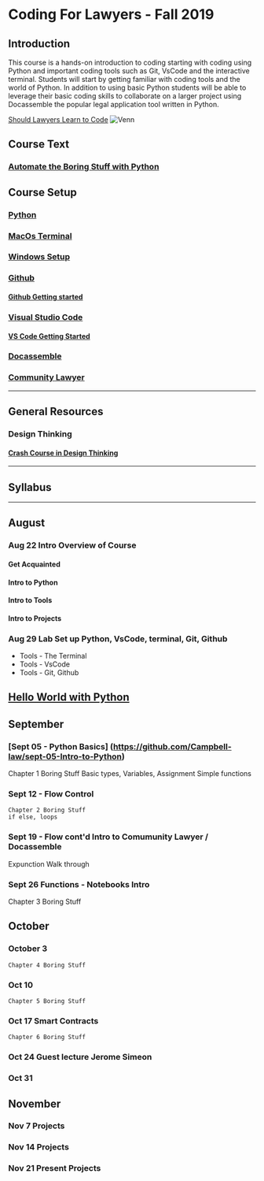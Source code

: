 

# Coding For Lawyers  - Fall 2019

## Introduction

This course is a hands-on introduction to coding starting with coding using Python and important coding tools such as Git, VsCode and the interactive terminal. Students will start by getting familiar with coding tools and the world of Python. In addition to using basic Python students will be able to leverage their basic coding skills to collaborate on a larger project using Docassemble the popular legal application tool written in Python.
 

[Should Lawyers Learn to Code][2]
![Venn][image-1]




## Course Text

### [Automate the Boring Stuff with Python][1]

## Course Setup

### [Python][10]

### [MacOs Terminal][4]

### [Windows Setup][5]

### [Github][6]

#### [Github Getting started][7]

### [Visual Studio Code][8]

#### [VS Code Getting Started][9]


### [Docassemble](https://docassemble.org/)

### [Community Lawyer](https://community.lawyer/)

---
## General Resources

### Design Thinking

#### [Crash Course in Design Thinking][13]

___


## Syllabus
___

## August

### Aug 22 Intro Overview of Course

#### Get Acquainted

#### Intro to Python

#### Intro to Tools 

#### Intro to Projects

### Aug 29 Lab Set up Python, VsCode, terminal, Git, Github

* Tools - The Terminal
* Tools - VsCode
* Tools - Git, Github

## [Hello World with Python](https://github.com/tbrookelaw/Hello-World)

## September

### [Sept 05 - Python Basics] (https://github.com/Campbell-law/sept-05-Intro-to-Python)

Chapter 1 Boring Stuff
 Basic types, Variables, Assignment
 Simple functions 

### Sept 12 - Flow Control
    Chapter 2 Boring Stuff
    if else, loops 

### Sept 19  - Flow cont'd Intro to Comumunity Lawyer / Docassemble
Expunction Walk through

### Sept 26  Functions - Notebooks  Intro
Chapter 3 Boring Stuff

## October

### October 3 
    Chapter 4 Boring Stuff


### Oct 10 
    Chapter 5 Boring Stuff
   
### Oct 17 Smart Contracts 
    Chapter 6 Boring Stuff

### Oct 24  Guest lecture Jerome Simeon

### Oct 31

## November

### Nov 7  Projects 

### Nov 14  Projects

### Nov 21  Present Projects



[1]: https://automatetheboringstuff.com/
[2]: https://lawyerist.com/hello-world-attorneys-learn-code/#rf2-124089
[3]: https://www.learnenough.com/course/learn_enough_javascript/javascript
[4]: https://www.learnenough.com/course/learn_enough_command_line/command_line/basics/running_a_terminal
[5]: https://char.gd/blog/2017/how-to-set-up-the-perfect-modern-dev-environment-on-windows
[6]: https://github.com/
[7]: https://guides.github.com/activities/hello-world/#what
[8]: https://code.visualstudio.com/
[9]: https://code.visualstudio.com/docs/introvideos/basics
[10]: https://www.python.org/downloads/
[11]: https://brew.sh/
[12]: https://medium.com/@kkostov/how-to-install-node-and-npm-on-macos-using-homebrew-708e2c3877bd
[13]: https://dschool.stanford.edu/resources-collections/a-virtual-crash-course-in-design-thinking
[14]: http://codingforlawyers.com/chapters/ch1/%0D%0A

[image-1]:	https://github.com/tbrookelaw/CFL-Resources/blob/master/venn1.png
